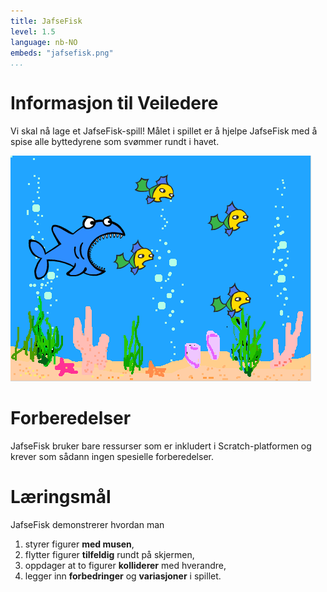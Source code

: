 ```yaml
---
title: JafseFisk
level: 1.5
language: nb-NO
embeds: "jafsefisk.png"
...
```


# Informasjon til Veiledere

Vi skal nå lage et JafseFisk-spill! Målet i spillet er å hjelpe
JafseFisk med å spise alle byttedyrene som svømmer rundt i havet.

![](jafsefisk.png)

# Forberedelser

JafseFisk bruker bare ressurser som er inkludert i Scratch-platformen
og krever som sådann ingen spesielle forberedelser.

# Læringsmål

JafseFisk demonstrerer hvordan man

1. styrer figurer __med musen__,
2. flytter figurer __tilfeldig__ rundt på skjermen,
3. oppdager at to figurer __kolliderer__ med hverandre,
4. legger inn __forbedringer__ og __variasjoner__ i spillet.

